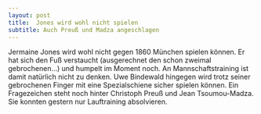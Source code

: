 ```yaml
---
layout: post
title:  Jones wird wohl nicht spielen
subtitle: Auch Preuß und Madza angeschlagen
---
```


Jermaine Jones wird wohl nicht gegen 1860 München spielen können. Er hat sich den Fuß verstaucht (ausgerechnet den schon zweimal gebrochenen...) und humpelt im Moment noch. An Mannschaftstraining ist damit natürlich nicht zu denken. Uwe Bindewald hingegen wird trotz seiner gebrochenen Finger mit eine Spezialschiene sicher spielen können. Ein Fragezeichen steht noch hinter Christoph Preuß und Jean Tsoumou-Madza. Sie konnten gestern nur Lauftraining absolvieren.


